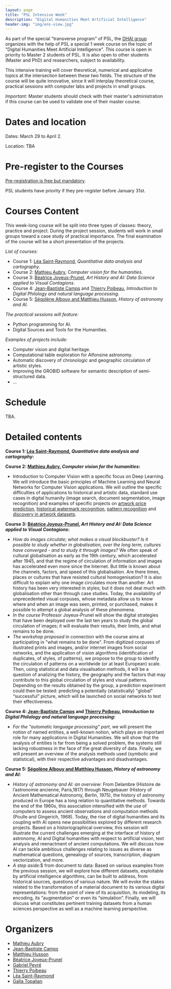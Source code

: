 ```yaml
---
layout: page
title: "PSL Intensive Week"
description: "Digital Humanities Meet Artificial Intelligence"
header-img: "img/ens-view.jpg"
---
```


As part of the special "transverse program" of PSL, the [DHAI group](https://dhai-seminar.github.io/) organizes with the help of PSL a special 1 week course on the topic of "Digital Humanities Meet Artificial Intelligence". This course is open in priority to Master 2 students of PSL. It is also open to other students (Master and PhD) and researchers, subject to availability.

This intensive training will cover theoretical, numerical and applicative topics at the intersection between these two fields. The structure of the course will be quite innovative, since it will interplay theoretical course, practical sessions with computer labs and projects in small groups.

_Important:_ Master students should check with their master's administration if this course can be used to validate one of their master course.

Dates and location
============================

Dates: March 29 to April 2.

Location: TBA

Pre-register to the Courses
============================

[Pre-registration is free but mandatory](https://forms.gle/qQFKg8FH3BLsEVxM6).

PSL students have priority if they pre-register before January 31st.

Courses Content
============================

This week-long course will be split into three types of classes: theory, practice and project. During the project session, students will work in small groups toward a case study of practical importance. The final examination of the course will be a short presentation of the projects.

_List of  courses:_

- Course 1: [Léa Saint-Raymond](https://u-paris10.academia.edu/LéaSaintRaymond), _Quantitative data analysis and cartography_.
- Course 2: [Mathieu Aubry](http://imagine.enpc.fr/~aubrym/), _Computer vision for the humanities_.
- Course 3: [Béatrice Joyeux-Prunel](https://www.unige.ch/lettres/humanites-numeriques/fr/equipe/collaborateurs/prof-beatrice-joyeux-prunel/), _Art History and AI: Data Science applied to Visual Contagions_.
- Course 4: [Jean-Baptiste Camps](http://www.chartes.psl.eu/fr/jean-baptiste-camps) and [Thierry Poibeau](https://www.lattice.cnrs.fr/membres/direction/thierry-poibeau/), _Introduction to Digital Philology and natural language processing_.
- Course 5: [Ségolène Albouy and Matthieu Husson](https://syrte.obspm.fr/spip/science/histoire/membres-de-l-equipe/article/matthieu-husson), _History of astronomy and AI_.


_The practical sessions will feature:_
- Python programming for AI.
- Digital Sources and Tools for the Humanities.

_Examples of projects include:_
- Computer vision and digital heritage.
- Computational table exploration for Alfonsine astronomy.
- Automatic discovery of chronologic and geographic circulation of artistic styles.
- Improving the GROBID software for semantic description of semi-structured data.
- ...


Schedule
============================

TBA.

<!-- <div align="center">
<img src="../master-data/timing.png" width="600"/>
</div> -->

Detailed contents
============================

**Course 1: [Léa Saint-Raymond](https://u-paris10.academia.edu/LéaSaintRaymond), _Quantitative data analysis and cartography_:**

**Course 2: [Mathieu Aubry](http://imagine.enpc.fr/~aubrym/), _Computer vision for the humanities_:**

- Introduction to Computer Vision with a specific focus on Deep Learning. We will introduce the basic principles of Machine Learning and Neural Networks for Computer Vision applications. We will outline the specific difficulties of applications to historical and artistic data, standard use cases in digital humanity (image search, document segmentation, image recognition) and examples of specific projects on [artwork price prediction](https://papers.ssrn.com/sol3/papers.cfm?abstract_id=3347175), [historical watermark recognition](http://imagine.enpc.fr/~shenx/Watermark/), [pattern recognition](http://imagine.enpc.fr/~shenx/ArtMiner/) and [discovery in artwork datasets](http://imagine.enpc.fr/~shenx/ArtMiner/).

**Course 3: [Béatrice Joyeux-Prunel](https://www.unige.ch/lettres/humanites-numeriques/fr/equipe/collaborateurs/prof-beatrice-joyeux-prunel/), _Art History and AI: Data Science applied to Visual Contagions_:**

- _How do images circulate; what makes a visual blockbuster? Is it possible to study whether in globalisation, over the long term, cultures have converged - and to study it through images?_ We often speak of cultural globalisation as early as the 19th century, which accelerated after 1945, and that the regime of circulation of information and images has accelerated even more since the Internet. But little is known about the channels, factors, and speed of this globalisation. Are there times, places or cultures that have resisted cultural homogenisation? It is also difficult to explain why one image circulates more than another. Art history has been very interested in styles; but it does not deal much with globalisation other than through case studies. Today, the availability of unprecedented visual corpuses, whose metadata allow us to know where and when an image was seen, printed, or purchased, makes it possible to attempt a global analysis of these phenomena.
- _In the course_ Professor Joyeux-Prunel will show the digital strategies that have been deployed over the last ten years to study the global circulation of images; it will evaluate their results, their limits, and what remains to be done.
- _The workshop proposed_ in connection with the course aims at participating in "what remains to be done". From digitized corpuses of illustrated prints and images, and/or internet images from social networks, and the application of vision algorithms (identification of duplicates, of styles, of patterns), we propose to the group to identify the circulation of patterns on a worldwide (or at least European) scale. Then, using statistical and data visualisation methods, it will be a question of analizing the history, the geography and the factors that may contribute to this global circulation of styles and visual patterns. Depending on the results obtained by the group, a prediction experiment could then be tested: predicting a potentially (statistically) "global" “successful” picture, which will be launched on social networks to test their effectiveness.

**Course 4: [Jean-Baptiste Camps](http://www.chartes.psl.eu/fr/jean-baptiste-camps) and [Thierry Poibeau](https://www.lattice.cnrs.fr/membres/direction/thierry-poibeau/), _Introduction to Digital Philology and natural language processing_:**

- _For the "automatic language processing" part_, we will present the notion of named entities, a well-known notion, which plays an important role for many applications in Digital Humanities. We will show that the analysis of entities is far from being a solved problem, the systems still lacking robustness in the face of the great diversity of data. Finally, we will present an overview of the analysis methods used (symbolic and statistical), with their respective advantages and disadvantages.

**Course 5: [Ségolène Albouy and Matthieu Husson](https://syrte.obspm.fr/spip/science/histoire/membres-de-l-equipe/article/matthieu-husson), _History of astronomy and AI_:**

- _History of astronomy and AI: an overview:_ From Delambre (Histoire de l’astronomie ancienne, Paris,1817) through Neugebauer (History of Ancient Mathematical Astronomy, Berlin, 1975), the history of astronomy produced in Europe has a long relation to quantitative methods. Towards the end of the 1960s, this association intensified with the use of computers to assess ancient observations and computation methods (Poulle and Gingerich, 1968). Today, the rise of digital humanities and its coupling with AI opens new possibilities explored by different research projects. Based on a historiographical overview, this session will illustrate the current challenges emerging at the interface of history of astronomy, AI and Digital humanities with respect to artificial vision, text analysis and reenactment of ancient computations. We will discuss how AI can tackle ambitious challenges relating to issues as diverse as mathematical questions, genealogy of sources, transcription, diagram vectorization, and more.
- _A step aside:_$ from document to data: Based on various examples from the previous session, we will explore how different datasets, exploitable by artificial intelligence algorithms, can be built to address, from historical sources, questions of various nature. We will evoke the stakes related to the transformation of a material document to its various digital representations: from the point of view of its acquisition, its modeling, its encoding, its “augmentation” or even its “simulation”. Finally, we will discuss what constitutes pertinent training datasets from a human sciences perspective as well as a machine learning perspective.



Organizers
============================

- [Mathieu Aubry](http://imagine.enpc.fr/~aubrym/)
- [Jean-Baptiste Camps](http://www.chartes.psl.eu/fr/jean-baptiste-camps)
- [Matthieu Husson](https://syrte.obspm.fr/spip/science/histoire/membres-de-l-equipe/article/matthieu-husson)
- [Béatrice Joyeux-Prunel](https://artlas.huma-num.fr/en/staff-member/beatrice-joyeux-prunel-2/)
- [Gabriel Peyré](http://www.gpeyre.com)
- [Thierry Poibeau](https://www.lattice.cnrs.fr/membres/direction/thierry-poibeau/)
- [Léa Saint-Raymond](https://u-paris10.academia.edu/LéaSaintRaymond)
- [Galla Topalian](https://univ-paris1.academia.edu/GallaTopalian)
